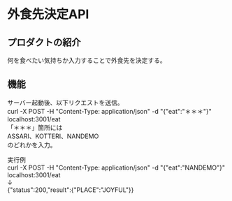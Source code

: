 # 外食先決定API

## プロダクトの紹介
何を食べたい気持ちか入力することで外食先を決定する。

## 機能
サーバー起動後、以下リクエストを送信。  
curl -X POST -H "Content-Type: application/json" -d "{\"eat\":\"＊＊＊\"}" localhost:3001/eat  
「＊＊＊」箇所には  
ASSARI、KOTTERI、NANDEMO  
のどれかを入力。  

実行例  
curl -X POST -H "Content-Type: application/json" -d "{\"eat\":\"NANDEMO\"}" localhost:3001/eat  
↓  
{"status":200,"result":{"PLACE":"JOYFUL"}}